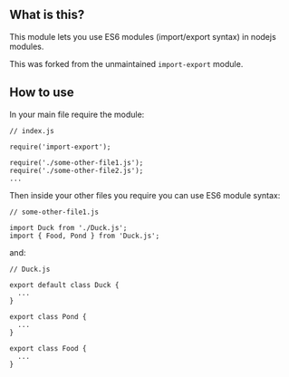 ## What is this?

This module lets you use ES6 modules (import/export syntax) in nodejs modules.

This was forked from the unmaintained `import-export` module.

## How to use

In your main file require the module:

```
// index.js

require('import-export');

require('./some-other-file1.js');
require('./some-other-file2.js');
...
```

Then inside your other files you require you can use ES6 module syntax:

```
// some-other-file1.js

import Duck from './Duck.js';
import { Food, Pond } from 'Duck.js';
```

and:

```
// Duck.js

export default class Duck {
  ...
}

export class Pond {
  ...
}

export class Food {
  ...
}
``` 
